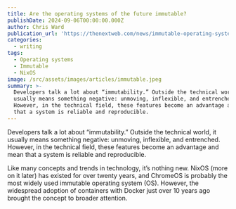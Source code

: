 ```yaml
---
title: Are the operating systems of the future immutable?
publishDate: 2024-09-06T00:00:00.000Z
author: Chris Ward
publication_url: 'https://thenextweb.com/news/immutable-operating-systems-future'
categories:
  - writing
tags:
  - Operating systems
  - Immutable
  - NixOS
image: /src/assets/images/articles/immutable.jpeg
summary: >-
  Developers talk a lot about “immutability.” Outside the technical world, it
  usually means something negative: unmoving, inflexible, and entrenched.
  However, in the technical field, these features become an advantage and mean
  that a system is reliable and reproducible.
---
```


Developers talk a lot about “immutability.” Outside the technical world, it usually means something negative: unmoving, inflexible, and entrenched. However, in the technical field, these features become an advantage and mean that a system is reliable and reproducible.

Like many concepts and trends in technology, it’s nothing new. NixOS (more on it later) has existed for over twenty years, and ChromeOS is probably the most widely used immutable operating system (OS). However, the widespread adoption of containers with Docker just over 10 years ago brought the concept to broader attention. 
